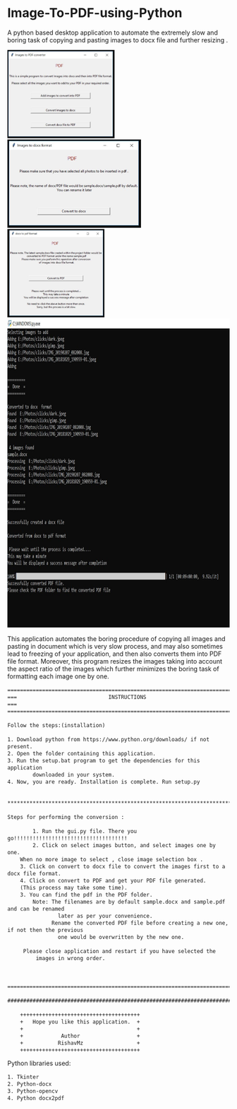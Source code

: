 # Image-To-PDF-using-Python
A python based desktop application to automate the extremely slow and boring task of copying and pasting images to docx file and further resizing .
    
<code><img src="https://raw.githubusercontent.com/RishavMz/Image-To-PDF-using-Python/master/images/p1.JPG" height="200"></code>
<code><img src="https://raw.githubusercontent.com/RishavMz/Image-To-PDF-using-Python/master/images/p2.JPG" height="200"></code>
<code><img src="https://raw.githubusercontent.com/RishavMz/Image-To-PDF-using-Python/master/images/p3.JPG" height="200"></code>
<code><img src="https://raw.githubusercontent.com/RishavMz/Image-To-PDF-using-Python/master/images/p4.JPG" height="700"></code>

    
This application automates the boring procedure of copying all images and pasting in document which is very slow process,
and may also sometimes lead to freezing of your application, and then also converts them into PDF file format. Moreover, this program resizes the images taking into account the aspect ratio
of the images which further minimizes the boring task of formatting each image one by one.    


    ===========================================================================================
    ===                             INSTRUCTIONS                                            ===
    ===========================================================================================

    Follow the steps:(installation)

    1. Download python from https://www.python.org/downloads/ if not present.
    2. Open the folder containing this application.
    3. Run the setup.bat program to get the dependencies for this application
            downloaded in your system.
    4. Now, you are ready. Installation is complete. Run setup.py


    ********************************************************************************************
    
    Steps for performing the conversion :
     
            1. Run the gui.py file. There you go!!!!!!!!!!!!!!!!!!!!!!!!!!!!!!!!!!!!
            2. Click on select images button, and select images one by one. 
		When no more image to select , close image selection box .
	    3. Click on convert to docx file to convert the images first to a docx file format.	    
	    4. Click on convert to PDF and get your PDF file generated.
		(This process may take some time).
	    3. You can find the pdf in the PDF folder.
            Note: The filenames are by default sample.docx and sample.pdf and can be renamed  
                    later as per your convenience.
                  Rename the converted PDF file before creating a new one, if not then the previous 
                    one would be overwritten by the new one. 

	   	 Please close application and restart if you have selected the
			 images in wrong order.
   
    
                    
    ==================================================================================================

    ##################################################################################################

        ++++++++++++++++++++++++++++++++++++++
        +   Hope you like this application.  +
        +                                    +
        +            Author                  +
        +           RishavMz                 +
        ++++++++++++++++++++++++++++++++++++++



Python libraries used:

    1. Tkinter 
    2. Python-docx
    3. Python-opencv
    4. Python docx2pdf

